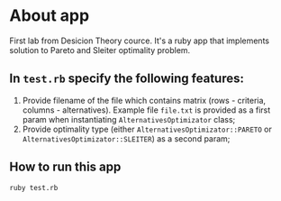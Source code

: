 # About app

First lab from Desicion Theory cource. It's a ruby app that implements solution to Pareto and Sleiter optimality problem.

## In `test.rb` specify the following features:
1. Provide filename of the file which contains matrix (rows - criteria, columns - alternatives). Example file `file.txt` is provided as a first param when instantiating `AlternativesOptimizator` class;
2. Provide optimality type (either `AlternativesOptimizator::PARETO` or `AlternativesOptimizator::SLEITER`) as a second param; 

## How to run this app
```shell
ruby test.rb
```
